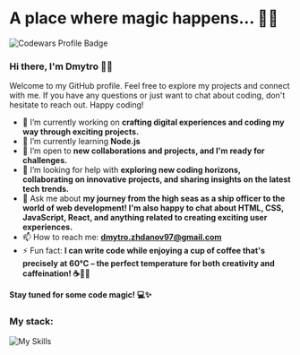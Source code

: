 <h1>A place where magic happens... 🧙🏻</h1>

<img src="https://www.codewars.com/users/DmytroZhdanov/badges/small" alt="Codewars Profile Badge"/>

### Hi there, I'm Dmytro 👋🏻
Welcome to my GitHub profile. Feel free to explore my projects and connect with me. If you have any questions or just want to chat about coding, don't hesitate to reach out. Happy coding!

- 🔭 I’m currently working on **crafting digital experiences and coding my way through exciting projects.**
- 🌱 I’m currently learning **Node.js**
- 👯 I’m open to **new collaborations and projects, and I'm ready for challenges.**
- 🤔 I’m looking for help with **exploring new coding horizons, collaborating on innovative projects, and sharing insights on the latest tech trends.**
- 💬 Ask me about **my journey from the high seas as a ship officer to the world of web development! I'm also happy to chat about HTML, CSS, JavaScript, React, and anything related to creating exciting user experiences.**
- 📫 How to reach me: **dmytro.zhdanov97@gmail.com**
- ⚡ Fun fact: **I can write code while enjoying a cup of coffee that's precisely at 60°C – the perfect temperature for both creativity and caffeination! ☕️👨‍💻**

**Stay tuned for some code magic! 💻✨**

### My stack:

![My Skills](https://skillicons.dev/icons?i=js,html,css,react,redux,styledcomponents,figma,git,github,postman,vite,vscode,webpack)
